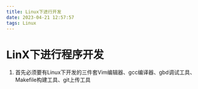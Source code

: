 ```yaml
---
title: Linux下进行开发
date: 2023-04-21 12:57:57
tags: Linux
---
```

# LinX下进行程序开发

1. 首先必须要有Linux下开发的三件套Vim编辑器、gcc编译器、gbd调试工具、Makefile构建工具、git上传工具